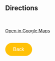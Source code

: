 ## Directions
<br> <br> 
<a href="https://www.google.com/maps?q=1600+Amphitheatre+Parkway,+Mountain+View,+CA" target="_blank">
  Open in Google Maps
  </button>
</a>
<br> <br>

<a href="https://githerdone17.github.io/MyPerfectWedding/">
    <button onclick = "history.back()" style="background-color: #FFC107; color: white; padding: 12px 25px; font-size: 16px; border: none; border-radius: 50px; cursor: pointer; margins: 5px 25px;">
        Back
    </button>
</a>

